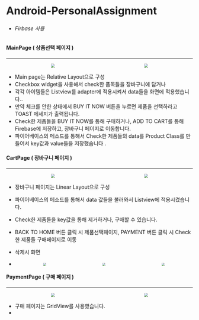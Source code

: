 # Android-PersonalAssignment

- ###### Firbase 사용



#### MainPage ( 상품선택 페이지 )

---

<div style="display:flex; justify-content:space-around;">
	<img src="https://i.imgur.com/JeHo6qv.png" style="zoom:67%;" />
	<img src="https://i.imgur.com/TqovUWJ.png" style="zoom:67%;" />
</div>

- Main page는 Relative Layout으로 구성
- Checkbox widget을 사용해서 check한 품목들을 장바구니에 담거나
- 각각 아이템들은 Listview를 adapter에 적용시켜서 data들을 화면에 적용했습니다.. 
- 만약 체크를 안한 상태에서 BUY IT NOW 버튼을 누르면 제품을 선택하라고 TOAST 메세지가 출력됩니다.
- Check한 제품들을 BUY IT NOW를 통해 구매하거나, ADD TO CART를 통해 Firebase에 저장하고, 장바구니 페이지로 이동합니다.
- 파이어베이스의 메소드를 통해서 Check한 제품들의 data를 Product Class를 만들어서 key값과 value들을 저장했습니다 .



#### CartPage ( 장바구니 페이지 )

---

<div style="display:flex; justify-content:space-around;">
	<img src="https://i.imgur.com/TnNimQe.png" style="zoom:67%;" />
	<img src="https://i.imgur.com/VSp0x48.png" style="zoom:67%; " />
</div>



- 장바구니 페이지는 Linear Layout으로 구성

- 파이어베이스의 메소드를 통해서 data 값들을 불러와서 Listview에 적용시켰습니다.

- Check한 제품들을 key값을 통해 제거하거나, 구매할 수 있습니다.

- BACK TO HOME 버튼 클릭 시 제품선택페이지, PAYMENT 버튼 클릭 시 Check한 제품들 구매페이지로 이동  

- 삭제시 화면

- <div style="display:flex; justify-content:space-around;">
  	<img src="https://i.imgur.com/VnmB8Mp.png" style="zoom:50%;" />		<img src="https://i.imgur.com/ZxxbOvl.png" style="zoom:50%;" />
  	<img src="https://i.imgur.com/ml6FsbW.png" style="zoom:50%; "/>
  </div>





#### PaymentPage ( 구매 페이지 )

---

<div style="display:flex; justify-content:space-around;">
	<img src="https://i.imgur.com/n70IvWY.png" style="zoom:67%;" />
	<img src="https://i.imgur.com/sJvol6t.png" style="zoom:67%; " />
</div>

- 구매 페이지는 GridView를 사용했습니다.
- 